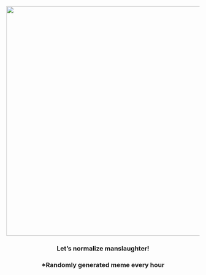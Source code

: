 <p align="center">
        <img src="https://i.redd.it/txb2v774twe91.jpg" width="600" height="600">
        </p>
        <h3 align="center">Let’s normalize manslaughter!</h3>
        <h3 align="center">*Randomly generated meme every hour</h3>
    